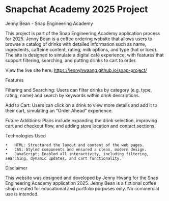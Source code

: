 # Snapchat Academy 2025 Project

Jenny Bean - Snap Engineering Academy

This project is part of the Snap Engineering Academy application process for 2025. Jenny Bean is a coffee ordering website that allows users to browse a catalog of drinks with detailed information such as name, ingredients, caffeine content, rating, milk options, and type (hot or Iced). The site is designed to simulate a digital café experience, with features that support filtering, searching, and putting drinks to cart to order.

View the live site here: https://jennyhwaang.github.io/snap-project/

Features

Filtering and Searching: Users can filter drinks by category (e.g. type, rating, name) and search by keywords within drink descriptions.

Add to Cart: Users can click on a drink to view more details and add it to their cart, simulating an “Order Ahead” experience.

Future Additions: Plans include expanding the drink selection, improving cart and checkout flow, and adding store location and contact sections.

Technologies Used

	•	HTML: Structured the layout and content of the web pages.
	•	CSS: Styled components and ensured a clean, modern design.
	•	JavaScript: Enabled all interactivity, including filtering, searching, dynamic updates, and cart functionality.
 
Disclaimer

This website was designed and developed by Jenny Hwang for the Snap Engineering Academy application 2025. Jenny Bean is a fictional coffee shop created for educational and portfolio purposes only. No commercial use is intended.

